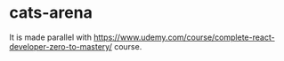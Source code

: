 # cats-arena
It is made parallel with https://www.udemy.com/course/complete-react-developer-zero-to-mastery/ course.
